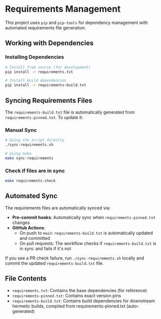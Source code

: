# Requirements Management

This project uses `pip` and `pip-tools` for dependency management with automated requirements file generation.

## Working with Dependencies

### Installing Dependencies

```bash
# Install from source (for development)
pip install -r requirements.txt

# Install build dependencies
pip install -r requirements-build.txt
```

## Syncing Requirements Files

The `requirements-build.txt` file is automatically generated from `requirements-pinned.txt`. To update it:

### Manual Sync

```bash
# Using the script directly
./sync-requirements.sh

# Using make
make sync-requirements
```

### Check if files are in sync

```bash
make requirements-check
```

## Automated Sync

The requirements files are automatically synced via:

- **Pre-commit hooks**: Automatically sync when `requirements-pinned.txt` changes
- **GitHub Actions**: 
  - On push to `main`: `requirements-build.txt` is automatically updated and committed
  - On pull requests: The workflow checks if `requirements-build.txt` is in sync and fails if it's not

If you see a PR check failure, run `./sync-requirements.sh` locally and commit the updated `requirements-build.txt` file.

## File Contents

- `requirements.txt`: Contains the base dependencies (for reference)
- `requirements-pinned.txt`: Contains exact version pins
- `requirements-build.txt`: Contains build dependencies for downstream hermetic builds, compiled from requirements-pinned.txt (auto-generated)
